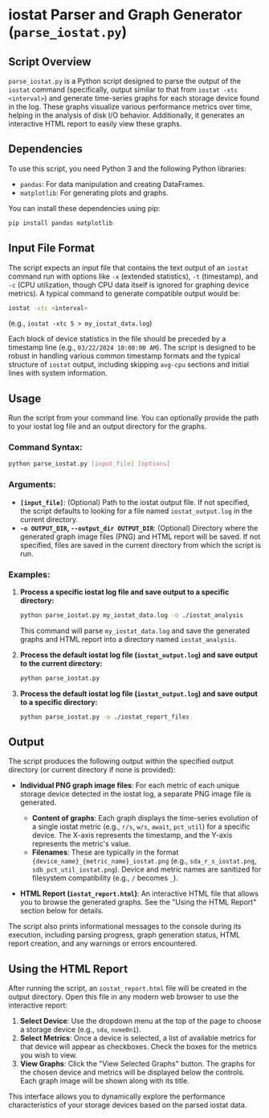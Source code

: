 # iostat Parser and Graph Generator (`parse_iostat.py`)

## Script Overview

`parse_iostat.py` is a Python script designed to parse the output of the `iostat` command (specifically, output similar to that from `iostat -xtc <interval>`) and generate time-series graphs for each storage device found in the log. These graphs visualize various performance metrics over time, helping in the analysis of disk I/O behavior. Additionally, it generates an interactive HTML report to easily view these graphs.

## Dependencies

To use this script, you need Python 3 and the following Python libraries:

*   `pandas`: For data manipulation and creating DataFrames.
*   `matplotlib`: For generating plots and graphs.

You can install these dependencies using pip:
```bash
pip install pandas matplotlib
```

## Input File Format

The script expects an input file that contains the text output of an `iostat` command run with options like `-x` (extended statistics), `-t` (timestamp), and `-c` (CPU utilization, though CPU data itself is ignored for graphing device metrics). A typical command to generate compatible output would be:

```bash
iostat -xtc <interval>
```
(e.g., `iostat -xtc 5 > my_iostat_data.log`)

Each block of device statistics in the file should be preceded by a timestamp line (e.g., `03/22/2024 10:00:00 AM`). The script is designed to be robust in handling various common timestamp formats and the typical structure of `iostat` output, including skipping `avg-cpu` sections and initial lines with system information.

## Usage

Run the script from your command line. You can optionally provide the path to your iostat log file and an output directory for the graphs.

### Command Syntax:
```bash
python parse_iostat.py [input_file] [options]
```

### Arguments:

*   **`[input_file]`**: (Optional) Path to the iostat output file. If not specified, the script defaults to looking for a file named `iostat_output.log` in the current directory.
*   **`-o OUTPUT_DIR`, `--output_dir OUTPUT_DIR`**: (Optional) Directory where the generated graph image files (PNG) and HTML report will be saved. If not specified, files are saved in the current directory from which the script is run.

### Examples:

1.  **Process a specific iostat log file and save output to a specific directory:**
    ```bash
    python parse_iostat.py my_iostat_data.log -o ./iostat_analysis
    ```
    This command will parse `my_iostat_data.log` and save the generated graphs and HTML report into a directory named `iostat_analysis`.

2.  **Process the default iostat log file (`iostat_output.log`) and save output to the current directory:**
    ```bash
    python parse_iostat.py
    ```

3.  **Process the default iostat log file (`iostat_output.log`) and save output to a specific directory:**
    ```bash
    python parse_iostat.py -o ./iostat_report_files
    ```

## Output

The script produces the following output within the specified output directory (or current directory if none is provided):

*   **Individual PNG graph image files**: For each metric of each unique storage device detected in the iostat log, a separate PNG image file is generated.
    *   **Content of graphs**: Each graph displays the time-series evolution of a single iostat metric (e.g., `r/s`, `w/s`, `await`, `pct_util`) for a specific device. The X-axis represents the timestamp, and the Y-axis represents the metric's value.
    *   **Filenames**: These are typically in the format `{device_name}_{metric_name}_iostat.png` (e.g., `sda_r_s_iostat.png`, `sdb_pct_util_iostat.png`). Device and metric names are sanitized for filesystem compatibility (e.g., `/` becomes `_`).

*   **HTML Report (`iostat_report.html`)**: An interactive HTML file that allows you to browse the generated graphs. See the "Using the HTML Report" section below for details.

The script also prints informational messages to the console during its execution, including parsing progress, graph generation status, HTML report creation, and any warnings or errors encountered.

## Using the HTML Report

After running the script, an `iostat_report.html` file will be created in the output directory. Open this file in any modern web browser to use the interactive report:

1.  **Select Device**: Use the dropdown menu at the top of the page to choose a storage device (e.g., `sda`, `nvme0n1`).
2.  **Select Metrics**: Once a device is selected, a list of available metrics for that device will appear as checkboxes. Check the boxes for the metrics you wish to view.
3.  **View Graphs**: Click the "View Selected Graphs" button. The graphs for the chosen device and metrics will be displayed below the controls. Each graph image will be shown along with its title.

This interface allows you to dynamically explore the performance characteristics of your storage devices based on the parsed iostat data.
